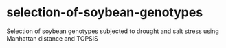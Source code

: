 # selection-of-soybean-genotypes
Selection of soybean genotypes subjected to drought and salt stress using Manhattan distance and TOPSIS
